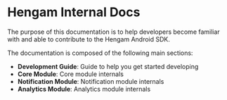 # Hengam Internal Docs

The purpose of this documentation is to help developers become familiar with and able to contribute to the Hengam Android SDK.

The documentation is composed of the following main sections:

- **Development Guide**: Guide to help you get started developing
- **Core Module**: Core module internals
- **Notification Module**: Notification module internals
- **Analytics Module**: Analytics module internals



